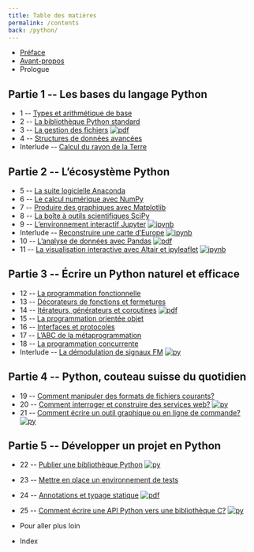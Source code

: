 ```yaml
---
title: Table des matières
permalink: /contents
back: /python/
---
```


- [Préface](/python/preface)
- [Avant-propos](/python/)
- Prologue

## Partie 1 -- Les bases du langage Python

- 1 -- [Types et arithmétique de base](arithmetique/)
- 2 -- [La bibliothèque Python standard](bibliotheque/)
- 3 -- [La gestion des fichiers](fichiers/) [![pdf](https://img.shields.io/badge/-PDF-d73a49)](/python/_static/fichiers.pdf)
- 4 -- [Structures de données avancées](structures/)
- Interlude -- [Calcul du rayon de la Terre](cassini/)

## Partie 2 -- L’écosystème Python

- 5 -- [La suite logicielle Anaconda](anaconda/)
- 6 -- [Le calcul numérique avec NumPy](numpy/)
- 7 -- [Produire des graphiques avec Matplotlib](matplotlib/)
- 8 -- [La boîte à outils scientifiques SciPy](scipy/)
- 9 -- [L’environnement interactif Jupyter](jupyter/) [![ipynb](https://img.shields.io/badge/-Jupyter-F37626?logo=jupyter&logoColor=white)](/)
- Interlude -- [Reconstruire une carte d’Europe](projections/) [![ipynb](https://img.shields.io/badge/-Jupyter-F37626?logo=jupyter&logoColor=white)](/)
- 10 -- [L’analyse de données avec Pandas](pandas/) [![pdf](https://img.shields.io/badge/-PDF-d73a49)](/)
- 11 -- [La visualisation interactive avec Altair et ipyleaflet](altair/) [![ipynb](https://img.shields.io/badge/-Jupyter-F37626?logo=jupyter&logoColor=white)](/)

## Partie 3 -- Écrire un Python naturel et efficace

- 12 -- [La programmation fonctionnelle](functional/)
- 13 -- [Décorateurs de fonctions et fermetures](decorateurs/)
- 14 -- [Itérateurs, générateurs et coroutines](iteration/) [![pdf](https://img.shields.io/badge/-PDF-d73a49)](/)
- 15 -- [La programmation orientée objet](objects/)
- 16 -- [Interfaces et protocoles](protocols/)
- 17 -- [L’ABC de la métaprogrammation](meta/)
- 18 -- [La programmation concurrente](concurrent/)
- Interlude -- [La démodulation de signaux FM](fmradio/) [![py](https://img.shields.io/badge/-.py-3776AB?logo=python&logoColor=white)](/)

## Partie 4 -- Python, couteau suisse du quotidien

- 19 -- [Comment manipuler des formats de fichiers courants?](swiss-army/)
- 20 -- [Comment interroger et construire des services web?](requests/) [![py](https://img.shields.io/badge/-.py-3776AB?logo=python&logoColor=white)](/)
- 21 -- [Comment écrire un outil graphique ou en ligne de commande?](cli/) [![py](https://img.shields.io/badge/-.py-3776AB?logo=python&logoColor=white)](/)

## Partie 5 -- Développer un projet en Python

- 22 -- [Publier une bibliothèque Python](packaging/) [![py](https://img.shields.io/badge/-.py-3776AB?logo=python&logoColor=white)](/)
- 23 -- [Mettre en place un environnement de tests](testing/)
- 24 -- [Annotations et typage statique](typing/) [![pdf](https://img.shields.io/badge/-PDF-d73a49)](/)
- 25 -- [Comment écrire une API Python vers une bibliothèque C?](api/) [![py](https://img.shields.io/badge/-.py-3776AB?logo=python&logoColor=white)](/)

- Pour aller plus loin
- Index
